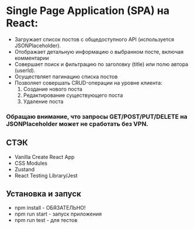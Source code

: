 # Single Page Application (SPA) на React:

* Загружает список постов с общедоступного API (используется JSONPlaceholder).
* Отображает детальную информацию о выбранном посте, включая
комментарии 
* Совершает поиск и фильтрацию по заголовку (title) или полю автора (userId).
* Осуществляет пагинацию списка постов 
* Позволяет совершать CRUD-операции на уровне клиента:
  1. Создание нового поста
  2. Редактирование существующего поста
  3.  Удаление поста
### Обращаю внимание, что запросы GET/POST/PUT/DELETE  на JSONPlaceholder может не сработать без VPN. 


## СТЭК
* Vanilla Create React App
* CSS Modules
* Zustand 
* React Testing Library/Jest

## Установка и запуск
* npm install - ОБЯЗАТЕЛЬНО!
* npm run start - запуск приложения
* npm run test - для тестов
